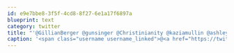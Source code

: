 ```yaml
---
id: e9e7bbe8-3f5f-4cd8-8f27-6e1a17f6897a
blueprint: text
category: twitter
title: "'@GillianBerger @gunsinger @Christinianity @kaziamullin @ashleyraegan I'm crashing that party. Heehee"
caption: '<span class="username username_linked">@<a href="https://twitter.com/GillianBerger" title="Gillian Berger">GillianBerger</a></span> <span class="username username_linked">@<a href="https://twitter.com/gunsinger" title="Cynthia Gunsinger">gunsinger</a></span> <span class="username username_linked">@<a href="https://twitter.com/Christinianity" title="Christine-ianity">Christinianity</a></span> @kaziamullin <span class="username username_linked">@<a href="https://twitter.com/ashleyraegan" title="Ashley Ramsay">ashleyraegan</a></span> I''m crashing that party. Heehee'
---
```

